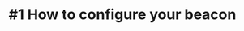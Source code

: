 ---
layout: video-iframe
title: "#1 How to configure your beacon"
previewImage: /images/videos/video01-how-to-configure-your-beacon.png
description: "This tutorial shows you how to configure your iBKS Beacons, manufactured by the Sensorberg partner Accent."
video_url: "https://www.youtube.com/embed/DViAu0hyBDE?rel=0&amp;showinfo=0"
length : "4:12"

category: gettingStarted

see_also_text: "#2 How to register Beacons"
see_also_image_path: "/images/videos/video02-how-to-register-beacons.png"
see_also_link: "/videos-iframe/02-How-to-register-beacons/"

---